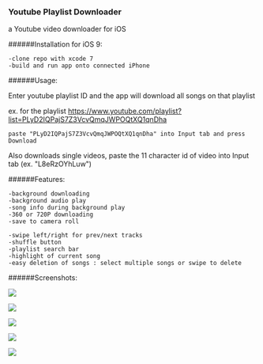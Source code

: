 ### Youtube Playlist Downloader

a Youtube video downloader for iOS

######Installation for iOS 9:
```
-clone repo with xcode 7
-build and run app onto connected iPhone

```

######Usage: 

Enter youtube playlist ID and the app will download all songs on that playlist

ex. for the playlist https://www.youtube.com/playlist?list=PLyD2IQPajS7Z3VcvQmqJWPOQtXQ1qnDha
  
    paste "PLyD2IQPajS7Z3VcvQmqJWPOQtXQ1qnDha" into Input tab and press Download

Also downloads single videos, paste the 11 character id of video into Input tab (ex. "L8eRzOYhLuw")



######Features:

    -background downloading
    -background audio play
    -song info during background play
    -360 or 720P downloading
    -save to camera roll

    -swipe left/right for prev/next tracks
    -shuffle button
    -playlist search bar
    -highlight of current song
    -easy deletion of songs : select multiple songs or swipe to delete

######Screenshots:

![](https://raw.githubusercontent.com/samuelechu/YoutubePlaylist-Downloader/master/Music%20Player/Screenshots/IMG_3898.PNG)
 
![](https://raw.githubusercontent.com/samuelechu/YoutubePlaylist-Downloader/master/Music%20Player/Screenshots/IMG_3896.PNG)

![](https://raw.githubusercontent.com/samuelechu/YoutubePlaylist-Downloader/master/Music%20Player/Screenshots/IMG_3907.PNG)

![](https://raw.githubusercontent.com/samuelechu/YoutubePlaylist-Downloader/master/Music%20Player/Screenshots/IMG_3897.PNG)

![](https://raw.githubusercontent.com/samuelechu/YoutubePlaylist-Downloader/master/Music%20Player/Screenshots/IMG_3899.PNG)

